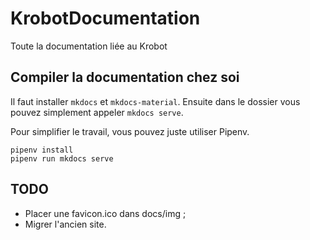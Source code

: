 # KrobotDocumentation

Toute la documentation liée au Krobot

## Compiler la documentation chez soi

Il faut installer `mkdocs` et `mkdocs-material`.
Ensuite dans le dossier vous pouvez simplement appeler `mkdocs serve`.

Pour simplifier le travail, vous pouvez juste utiliser Pipenv.

```
pipenv install
pipenv run mkdocs serve
```

## TODO

  * Placer une favicon.ico dans docs/img ;
  * Migrer l'ancien site.

